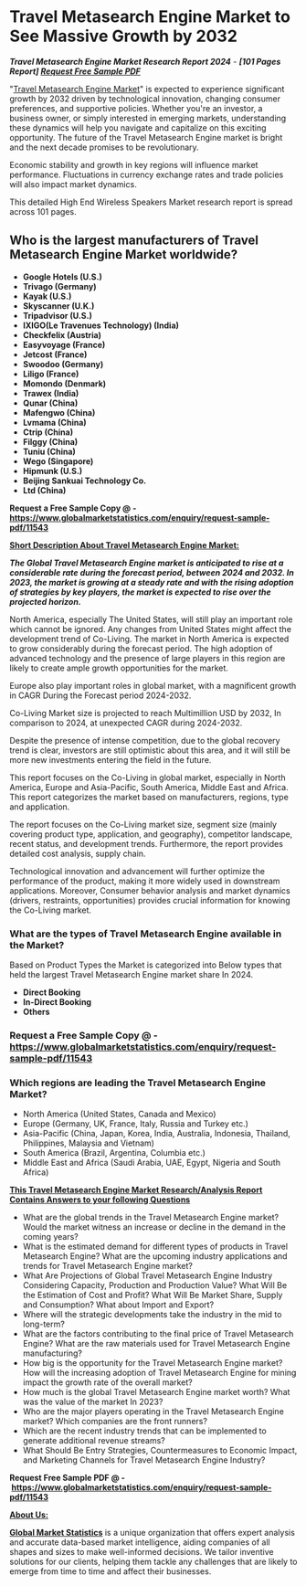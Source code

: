 <h1>Travel Metasearch Engine Market to See Massive Growth by 2032</h1>
<p><em><strong>Travel Metasearch Engine Market Research Report 2024</strong></em>&nbsp;-&nbsp;<em><strong>[101 Pages Report] </strong></em><em><strong><a href="https://www.globalmarketstatistics.com/enquiry/request-sample-pdf/11543">Request Free Sample PDF</a></strong></em></p>
<p>"<a href="https://www.globalmarketstatistics.com/market-reports/travel-metasearch-engine-market-11543">Travel Metasearch Engine Market</a>" is expected to experience significant growth by 2032 driven by technological innovation, changing consumer preferences, and supportive policies. Whether you're an investor, a business owner, or simply interested in emerging markets, understanding these dynamics will help you navigate and capitalize on this exciting opportunity. The future of the&nbsp;Travel Metasearch Engine market is bright and the next decade promises to be revolutionary.</p>
<p>Economic stability and growth in key regions will influence market performance. Fluctuations in currency exchange rates and trade policies will also impact market dynamics.</p>
<p>This detailed&nbsp;High End Wireless Speakers Market research report is spread across 101 pages.</p>
<h2><strong>Who is the largest manufacturers of Travel Metasearch Engine Market worldwide?</strong></h2>
<ul>
<li><strong>Google Hotels (U.S.)</strong></li>
<li><strong>Trivago (Germany)</strong></li>
<li><strong>Kayak (U.S.)</strong></li>
<li><strong>Skyscanner (U.K.)</strong></li>
<li><strong>Tripadvisor (U.S.)</strong></li>
<li><strong>IXIGO(Le Travenues Technology) (India)</strong></li>
<li><strong>Checkfelix (Austria)</strong></li>
<li><strong>Easyvoyage (France)</strong></li>
<li><strong>Jetcost (France)</strong></li>
<li><strong>Swoodoo (Germany)</strong></li>
<li><strong>Liligo (France)</strong></li>
<li><strong>Momondo (Denmark)</strong></li>
<li><strong>Trawex (India)</strong></li>
<li><strong>Qunar (China)</strong></li>
<li><strong>Mafengwo (China)</strong></li>
<li><strong>Lvmama (China)</strong></li>
<li><strong>Ctrip (China)</strong></li>
<li><strong>Filggy (China)</strong></li>
<li><strong>Tuniu (China)</strong></li>
<li><strong>Wego (Singapore)</strong></li>
<li><strong>Hipmunk (U.S.)</strong></li>
<li><strong>Beijing Sankuai Technology Co.</strong></li>
<li><strong>Ltd (China)</strong></li>
</ul>
<p><strong>Request a Free Sample Copy @ - <a href="https://www.globalmarketstatistics.com/enquiry/request-sample-pdf/11543">https://www.globalmarketstatistics.com/enquiry/request-sample-pdf/11543</a></strong></p>
<p><strong><u>Short Description About Travel Metasearch Engine Market:</u></strong></p>
<p><strong><em>The Global Travel Metasearch Engine market is anticipated to rise at a considerable rate during the forecast period, between 2024 and 2032. In 2023, the market is growing at a steady rate and with the rising adoption of strategies by key players, the market is expected to rise over the projected horizon.</em></strong></p>
<p>North America, especially The United States, will still play an important role which cannot be ignored. Any changes from United States might affect the development trend of Co-Living. The market in North America is expected to grow considerably during the forecast period. The high adoption of advanced technology and the presence of large players in this region are likely to create ample growth opportunities for the market.</p>
<p>Europe also play important roles in global market, with a magnificent growth in CAGR During the Forecast period 2024-2032.</p>
<p>Co-Living Market size is projected to reach Multimillion USD by 2032, In comparison to 2024, at unexpected CAGR during 2024-2032.</p>
<p>Despite the presence of intense competition, due to the global recovery trend is clear, investors are still optimistic about this area, and it will still be more new investments entering the field in the future.</p>
<p>This report focuses on the Co-Living in global market, especially in North America, Europe and Asia-Pacific, South America, Middle East and Africa. This report categorizes the market based on manufacturers, regions, type and application.</p>
<p>The report focuses on the Co-Living market size, segment size (mainly covering product type, application, and geography), competitor landscape, recent status, and development trends. Furthermore, the report provides detailed cost analysis, supply chain.</p>
<p>Technological innovation and advancement will further optimize the performance of the product, making it more widely used in downstream applications. Moreover, Consumer behavior analysis and market dynamics (drivers, restraints, opportunities) provides crucial information for knowing the Co-Living market.</p>
<h3>What are the types of Travel Metasearch Engine available in the Market?</h3>
<p>Based on Product Types the Market is categorized into Below types that held the largest Travel Metasearch Engine market share In 2024.</p>
<ul>
<li><strong>Direct Booking</strong></li>
<li><strong>In-Direct Booking</strong></li>
<li><strong>Others</strong></li>
</ul>
<h3>Request a Free Sample Copy @ - <a href="https://www.globalmarketstatistics.com/enquiry/request-sample-pdf/11543">https://www.globalmarketstatistics.com/enquiry/request-sample-pdf/11543</a></h3>
<h3>Which regions are leading the Travel Metasearch Engine Market?</h3>
<ul>
<li>North America (United States, Canada and Mexico)</li>
<li>Europe (Germany, UK, France, Italy, Russia and Turkey etc.)</li>
<li>Asia-Pacific (China, Japan, Korea, India, Australia, Indonesia, Thailand, Philippines, Malaysia and Vietnam)</li>
<li>South America (Brazil, Argentina, Columbia etc.)</li>
<li>Middle East and Africa (Saudi Arabia, UAE, Egypt, Nigeria and South Africa)</li>
</ul>
<p><strong><u>This Travel Metasearch Engine Market Research/Analysis Report Contains Answers to your following Questions</u></strong></p>
<ul>
<li>What are the global trends in the Travel Metasearch Engine market? Would the market witness an increase or decline in the demand in the coming years?</li>
<li>What is the estimated demand for different types of products in Travel Metasearch Engine? What are the upcoming industry applications and trends for Travel Metasearch Engine market?</li>
<li>What Are Projections of Global Travel Metasearch Engine Industry Considering Capacity, Production and Production Value? What Will Be the Estimation of Cost and Profit? What Will Be Market Share, Supply and Consumption? What about Import and Export?</li>
<li>Where will the strategic developments take the industry in the mid to long-term?</li>
<li>What are the factors contributing to the final price of Travel Metasearch Engine? What are the raw materials used for Travel Metasearch Engine manufacturing?</li>
<li>How big is the opportunity for the Travel Metasearch Engine market? How will the increasing adoption of Travel Metasearch Engine for mining impact the growth rate of the overall market?</li>
<li>How much is the global Travel Metasearch Engine market worth? What was the value of the market In 2023?</li>
<li>Who are the major players operating in the Travel Metasearch Engine market? Which companies are the front runners?</li>
<li>Which are the recent industry trends that can be implemented to generate additional revenue streams?</li>
<li>What Should Be Entry Strategies, Countermeasures to Economic Impact, and Marketing Channels for Travel Metasearch Engine Industry?</li>
</ul>
<p><strong>Request Free Sample PDF @ -&nbsp;<a href="https://www.globalmarketstatistics.com/enquiry/request-sample-pdf/11543">https://www.globalmarketstatistics.com/enquiry/request-sample-pdf/11543</a></strong></p>
<p><strong><u>About Us:</u></strong></p>
<p><strong><a href="https://www.globalmarketstatistics.com/">Global Market Statistics</a></strong> is a unique organization that offers expert analysis and accurate data-based market intelligence, aiding companies of all shapes and sizes to make well-informed decisions. We tailor inventive solutions for our clients, helping them tackle any challenges that are likely to emerge from time to time and affect their businesses.</p>